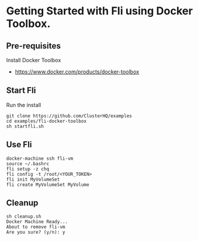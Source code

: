 # Getting Started with Fli using Docker Toolbox.

## Pre-requisites

Install Docker Toolbox 
 - https://www.docker.com/products/docker-toolbox

## Start Fli

Run the install

```
git clone https://github.com/ClusterHQ/examples
cd examples/fli-docker-toolbox
sh startfli.sh
```

## Use Fli

```
docker-machine ssh fli-vm
source ~/.bashrc
fli setup -z chq
fli config -t /root/<YOUR_TOKEN>
fli init MyVolumeSet
fli create MyVolumeSet MyVolume
```

## Cleanup

```
sh cleanup.sh
Docker Machine Ready...
About to remove fli-vm
Are you sure? (y/n): y
```
